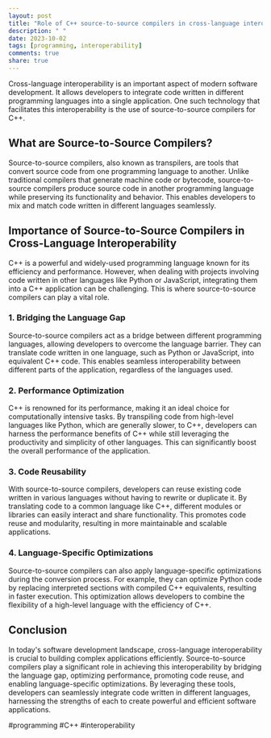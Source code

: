 ```yaml
---
layout: post
title: "Role of C++ source-to-source compilers in cross-language interoperability"
description: " "
date: 2023-10-02
tags: [programming, interoperability]
comments: true
share: true
---
```


Cross-language interoperability is an important aspect of modern software development. It allows developers to integrate code written in different programming languages into a single application. One such technology that facilitates this interoperability is the use of source-to-source compilers for C++.

## What are Source-to-Source Compilers?

Source-to-source compilers, also known as transpilers, are tools that convert source code from one programming language to another. Unlike traditional compilers that generate machine code or bytecode, source-to-source compilers produce source code in another programming language while preserving its functionality and behavior. This enables developers to mix and match code written in different languages seamlessly.

## Importance of Source-to-Source Compilers in Cross-Language Interoperability

C++ is a powerful and widely-used programming language known for its efficiency and performance. However, when dealing with projects involving code written in other languages like Python or JavaScript, integrating them into a C++ application can be challenging. This is where source-to-source compilers can play a vital role.

### 1. Bridging the Language Gap

Source-to-source compilers act as a bridge between different programming languages, allowing developers to overcome the language barrier. They can translate code written in one language, such as Python or JavaScript, into equivalent C++ code. This enables seamless interoperability between different parts of the application, regardless of the languages used.

### 2. Performance Optimization

C++ is renowned for its performance, making it an ideal choice for computationally intensive tasks. By transpiling code from high-level languages like Python, which are generally slower, to C++, developers can harness the performance benefits of C++ while still leveraging the productivity and simplicity of other languages. This can significantly boost the overall performance of the application.

### 3. Code Reusability

With source-to-source compilers, developers can reuse existing code written in various languages without having to rewrite or duplicate it. By translating code to a common language like C++, different modules or libraries can easily interact and share functionality. This promotes code reuse and modularity, resulting in more maintainable and scalable applications.

### 4. Language-Specific Optimizations

Source-to-source compilers can also apply language-specific optimizations during the conversion process. For example, they can optimize Python code by replacing interpreted sections with compiled C++ equivalents, resulting in faster execution. This optimization allows developers to combine the flexibility of a high-level language with the efficiency of C++.

## Conclusion

In today's software development landscape, cross-language interoperability is crucial to building complex applications efficiently. Source-to-source compilers play a significant role in achieving this interoperability by bridging the language gap, optimizing performance, promoting code reuse, and enabling language-specific optimizations. By leveraging these tools, developers can seamlessly integrate code written in different languages, harnessing the strengths of each to create powerful and efficient software applications.

#programming #C++ #interoperability
